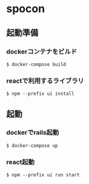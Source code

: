 # spocon

## 起動準備

### dockerコンテナをビルド
```
$ docker-compose build
```

### reactで利用するライブラリ
```
$ npm --prefix ui install
```

## 起動

### dockerでrails起動
```
$ docker-compose up
```

### react起動
```
$ npm --prefix ui run start
```
